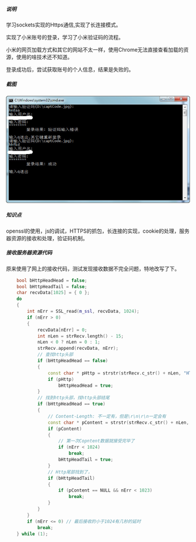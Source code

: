 
##### 说明
学习sockets实现的Https通信,实现了长连接模式。

实现了小米账号的登录，学习了小米验证码的流程。

小米的网页加载方式和其它的网站不太一样，使用Chrome无法直接查看加载的资源，使用的啥技术还不知道。

登录成功后，尝试获取账号的个人信息，结果是失败的。


##### 截图

![snatshot.png](./snatshot.jpg)



##### 知识点

openssl的使用，js的调试，HTTPS的抓包，长连接的实现，cookie的处理，服务器资源的接收和处理，验证码机制。


##### 接收服务器资源代码

原来使用了网上的接收代码，测试发现接收数据不完全问题，特地改写了下。

```cpp
	bool bHttpHeadHead = false;
	bool bHttpHeadTail = false;
	char recvData[1025] = { 0 };
	do
	{
		int nErr = SSL_read(m_ssl, recvData, 1024);
		if (nErr > 0)
		{ 
			recvData[nErr] = 0;
			int nLen = strRecv.length() - 15;
			nLen < 0 ? nLen = 0 : 1;
			strRecv.append(recvData, nErr);
			// 查找http头部
			if (bHttpHeadHead == false)
			{
				const char * pHttp = strstr(strRecv.c_str() + nLen, "HTTP/1.");
				if (pHttp)
					bHttpHeadHead = true;
			}
			// 找到http头部，找http头部结尾
			if (bHttpHeadHead == true)
			{
				// Content-Length: 不一定有，但是\r\n\r\n一定会有
				const char * pContent = strstr(strRecv.c_str() + nLen, "\r\n\r\n");
				if (pContent)
				{
					// 第一次Copntent数据就接受完毕了
					if (nErr < 1024)
						break;
					bHttpHeadTail = true;
				}
				// Http尾部找到了，
				if (bHttpHeadTail)
				{
					if (pContent == NULL && nErr < 1023)
						break;
				}
			}	
		}
		if (nErr <= 0) // 最后接收的小于1024有几秒的延时
			break;
	} while (1);
```




